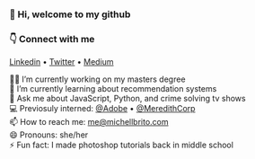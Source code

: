 ### 👋 Hi, welcome to my github

### 👇 Connect with me 
<a href="https://www.linkedin.com/in/michell-brito/" target="_blank">Linkedin</a> • <a href="https://twitter.com/michelldbrito" target="_blank">Twitter</a> • <a href="https://medium.com/@michellbrito" target="_blank">Medium</a>


👩‍💻 I’m currently working on my masters degree<br />
🧠 I’m currently learning about recommendation systems <br />
💬 Ask me about JavaScript, Python, and crime solving tv shows<br />
💻 Previosuly interned: <a href="https://twitter.com/Adobe" target="_blank">@Adobe</a> • <a href="https://twitter.com/MeredithCorp" target="_blank">@MeredithCorp</a><br />
📫 How to reach me: <a href="mailto:me@michellbrito.com" target="_blank">me@michellbrito.com</a><br />
😄 Pronouns: she/her<br />
⚡ Fun fact: I made photoshop tutorials back in middle school <br />

